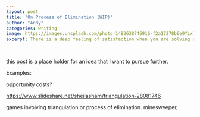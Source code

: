 ```yaml
---
layout: post
title: "On Process of Elimination (WIP)"
author: "Andy"
categories: writing
image: https://images.unsplash.com/photo-1483638746916-f2a17278b6e9?ixlib=rb-1.2.1&auto=format&fit=crop&w=1400&q=80
excerpt: There is a deep feeling of satisfaction when you are solving something and you can rule out other information that appears relevant to a conclusion you are 100% certain of without knowing for sure at all. How do different professions interpret triangulation, and can you influence your environment to create instances of unknown knowns?

---
```


this post is a place holder for an idea that I want to pursue further.

Examples:

opportunity costs?


https://www.slideshare.net/sheilasham/triangulation-28081746

games involving triangulation or process of elimination. minesweeper,
